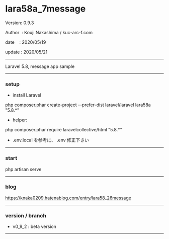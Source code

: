 ﻿# lara58a_7message

 Version: 0.9.3

 Author  : Kouji Nakashima / kuc-arc-f.com

 date    : 2020/05/19

 update  : 2020/05/21

***

Laravel 5.8, message app sample

***
### setup

* install Laravel

php composer.phar create-project --prefer-dist laravel/laravel lara58a "5.8.*"

* helper:

php composer.phar require laravelcollective/html "5.8.*"

* .env.local を参考に、 .env 修正下さい

***
### start

php artisan serve


***
### blog

https://knaka0209.hatenablog.com/entry/lara58_26message

***
### version / branch

* v0_9_2 : beta version

***
